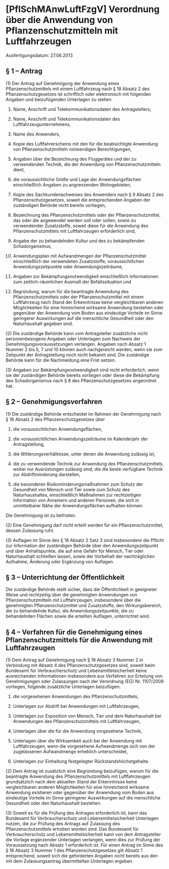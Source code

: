 # [PflSchMAnwLuftFzgV] Verordnung über die Anwendung von Pflanzenschutzmitteln mit Luftfahrzeugen

Ausfertigungsdatum: 27.06.2013

 

## § 1 – Antrag

(1) Der Antrag auf Genehmigung der Anwendung eines Pflanzenschutzmittels mit einem Luftfahrzeug nach § 18 Absatz 2 des Pflanzenschutzgesetzes ist schriftlich oder elektronisch mit folgenden Angaben und beizufügenden Unterlagen zu stellen:

1. Name, Anschrift und Telekommunikationsdaten des Antragstellers,

2. Name, Anschrift und Telekommunikationsdaten des Luftfahrzeugunternehmens,

3. Name des Anwenders,

4. Kopie des Luftfahrerscheins mit den für die beabsichtigte Anwendung von Pflanzenschutzmitteln notwendigen Berechtigungen,

5. Angaben über die Bezeichnung des Fluggerätes und der zu verwendenden Technik, die der Anwendung von Pflanzenschutzmitteln dient,

6. die voraussichtliche Größe und Lage der Anwendungsflächen einschließlich Angaben zu angrenzenden Wohngebieten,

7. Kopie des Sachkundenachweises des Anwenders nach § 9 Absatz 2 des Pflanzenschutzgesetzes, soweit die entsprechenden Angaben der zuständigen Behörde nicht bereits vorliegen,

8. Bezeichnung des Pflanzenschutzmittels oder der Pflanzenschutzmittel, das oder die angewendet werden soll oder sollen, sowie zu verwendender Zusatzstoffe, soweit diese für die Anwendung des Pflanzenschutzmittels mit Luftfahrzeugen erforderlich sind,

9. Angabe der zu behandelnden Kultur und des zu bekämpfenden Schadorganismus,

10. Anwendungsplan mit Aufwandmengen der Pflanzenschutzmittel einschließlich der verwendeten Zusatzstoffe, voraussichtlichen Anwendungszeitpunkte oder Anwendungszeiträume,

11. Angaben zur Bekämpfungsnotwendigkeit einschließlich Informationen zum zeitlich-räumlichen Ausmaß der Befallssituation und

12. Begründung, warum für die beantragte Anwendung des Pflanzenschutzmittels oder der Pflanzenschutzmittel mit einem Luftfahrzeug nach Stand der Erkenntnisse keine vergleichbaren anderen Möglichkeiten für eine hinreichend wirksame Anwendung bestehen oder gegenüber der Anwendung vom Boden aus eindeutige Vorteile im Sinne geringerer Auswirkungen auf die menschliche Gesundheit oder den Naturhaushalt gegeben sind.

(2) Die zuständige Behörde kann vom Antragsteller zusätzliche nicht personenbezogene Angaben oder Unterlagen zum Nachweis der Genehmigungsvoraussetzungen verlangen. Angaben nach Absatz 1 Nummer 2 bis 5, 7 und 10 können auch nachgereicht werden, wenn sie zum Zeitpunkt der Antragstellung noch nicht bekannt sind. Die zuständige Behörde kann für die Nachmeldung eine Frist setzen.

(3) Angaben zur Bekämpfungsnotwendigkeit sind nicht erforderlich, wenn sie der zuständigen Behörde bereits vorliegen oder diese die Bekämpfung des Schadorganismus nach § 8 des Pflanzenschutzgesetzes angeordnet hat.


## § 2 – Genehmigungsverfahren

(1) Die zuständige Behörde entscheidet im Rahmen der Genehmigung nach § 18 Absatz 2 des Pflanzenschutzgesetzes über

1. die voraussichtlichen Anwendungsflächen,

2. die voraussichtlichen Anwendungszeiträume im Kalenderjahr der Antragstellung,

3. die Witterungsverhältnisse, unter denen die Anwendung zulässig ist,

4. die zu verwendende Technik zur Anwendung des Pflanzenschutzmittels, wobei nur Ausrüstungen zulässig sind, die die beste verfügbare Technik zur Abdriftminderung darstellen,

5. die besonderen Risikominderungsmaßnahmen zum Schutz der Gesundheit von Mensch und Tier sowie zum Schutz des Naturhaushaltes, einschließlich Maßnahmen zur rechtzeitigen Information von Anrainern und anderen Personen, die sich in unmittelbarer Nähe der Anwendungsflächen aufhalten können.

Die Genehmigung ist zu befristen.

(2) Eine Genehmigung darf nicht erteilt werden für ein Pflanzenschutzmittel, dessen Zulassung ruht.

(3) Auflagen im Sinne des § 18 Absatz 2 Satz 3 sind insbesondere die Pflicht zur Information der zuständigen Behörde über den Anwendungszeitpunkt und über Anhaltspunkte, die auf eine Gefahr für Mensch, Tier oder Naturhaushalt schließen lassen, sowie der Vorbehalt der nachträglichen Aufnahme, Änderung oder Ergänzung von Auflagen.


## § 3 – Unterrichtung der Öffentlichkeit

Die zuständige Behörde stellt sicher, dass die Öffentlichkeit in geeigneter Weise und rechtzeitig über die genehmigten Anwendungen von Pflanzenschutzmitteln mit Luftfahrzeugen, insbesondere über die genehmigten Pflanzenschutzmittel und Zusatzstoffe, den Wirkungsbereich, die zu behandelnde Kultur, die Anwendungszeitpunkte, die zu behandelnden Flächen sowie die erteilten Auflagen, unterrichtet wird.


## § 4 – Verfahren für die Genehmigung eines Pflanzenschutzmittels für die Anwendung mit Luftfahrzeugen

(1) Dem Antrag auf Genehmigung nach § 18 Absatz 3 Nummer 2 in Verbindung mit Absatz 4 des Pflanzenschutzgesetzes sind, soweit beim Bundesamt für Verbraucherschutz und Lebensmittelsicherheit keine ausreichenden Informationen insbesondere aus Verfahren zur Erteilung von Genehmigungen oder Zulassungen nach der Verordnung (EG) Nr. 1107/2009 vorliegen, folgende zusätzliche Unterlagen beizufügen:

1. die vorgesehenen Anwendungen des Pflanzenschutzmittels,

2. Unterlagen zur Abdrift bei Anwendungen mit Luftfahrzeugen,

3. Unterlagen zur Exposition von Mensch, Tier und dem Naturhaushalt bei Anwendungen des Pflanzenschutzmittels mit Luftfahrzeugen,

4. Unterlagen über die für die Anwendung vorgesehene Technik,

5. Unterlagen über die Wirksamkeit auch bei der Anwendung mit Luftfahrzeugen, wenn die vorgesehene Aufwandmenge sich von der zugelassenen Aufwandmenge erheblich unterscheidet,

6. Unterlagen zur Einhaltung festgelegter Rückstandshöchstgehalte.

(2) Dem Antrag ist zusätzlich eine Begründung beizufügen, warum für die beantragte Anwendung des Pflanzenschutzmittels mit Luftfahrzeugen grundsätzlich nach dem aktuellen Stand der Erkenntnisse keine vergleichbaren anderen Möglichkeiten für eine hinreichend wirksame Anwendung existieren oder gegenüber der Anwendung vom Boden aus eindeutige Vorteile im Sinne geringerer Auswirkungen auf die menschliche Gesundheit oder den Naturhaushalt bestehen.

(3) Soweit es für die Prüfung des Antrages erforderlich ist, kann das Bundesamt für Verbraucherschutz und Lebensmittelsicherheit Unterlagen nutzen, die zur Prüfung des Antrags auf Zulassung des Pflanzenschutzmittels erhoben worden sind. Das Bundesamt für Verbraucherschutz und Lebensmittelsicherheit kann von dem Antragsteller die Vorlage ergänzender Unterlagen verlangen, wenn dies zur Prüfung der Voraussetzung nach Absatz 1 erforderlich ist. Für einen Antrag im Sinne des § 18 Absatz 3 Nummer 1 des Pflanzenschutzgesetzes gilt Absatz 1 entsprechend, soweit sich die geforderten Angaben nicht bereits aus den mit dem Zulassungsantrag übermittelten Unterlagen ergeben.
